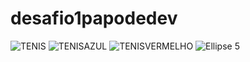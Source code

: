# desafio1papodedev

![TENIS](https://user-images.githubusercontent.com/56414897/106399718-65d8a400-642b-11eb-874f-6604923f30fb.png)
![TENISAZUL](https://user-images.githubusercontent.com/56414897/106399747-9ae4f680-642b-11eb-9a2c-778668a7d30b.png)
![TENISVERMELHO](https://user-images.githubusercontent.com/56414897/106399749-9d475080-642b-11eb-9b85-14ff2f5ffe7f.png)
![Ellipse 5](https://user-images.githubusercontent.com/56414897/106400077-578b8780-642d-11eb-93c8-68a4ee3a8d0d.png)
